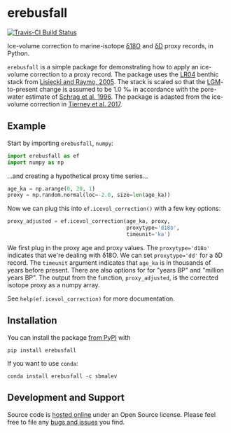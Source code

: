 # erebusfall

[![Travis-CI Build Status](https://travis-ci.org/brews/erebusfall.svg?branch=master)](https://travis-ci.org/brews/erebusfall)

Ice-volume correction to marine-isotope 
[δ18O](https://en.wikipedia.org/wiki/%CE%9418O) and [δD](https://en.wikipedia.org/wiki/Deuterium)
 proxy records, in Python.

`erebusfall` is a simple package for demonstrating how to apply an 
ice-volume correction to a proxy record. The package uses the [LR04](https://doi.org/10.1594/PANGAEA.701576) 
benthic stack from [Lisiecki and Raymo, 2005](https://doi.org/10.1029/2004PA001071). The stack is scaled so that the [LGM](https://en.wikipedia.org/wiki/Last_Glacial_Maximum)-to-present 
change is assumed to be 1.0 ‰ in accordance with the pore-water estimate of 
[Schrag et al. 1996](https://doi.org/10.1126/science.272.5270.1930). The 
package is adapted from the ice-volume correction in [Tierney et al. 2017](https://doi.org/10.1130/G39457.1).


## Example

Start by importing `erebusfall`, `numpy`:

```python
import erebusfall as ef
import numpy as np
```

...and creating a hypothetical proxy time 
series...

```python
age_ka = np.arange(0, 20, 1)
proxy = np.random.normal(loc=-2.0, size=len(age_ka))
```

Now we can plug this into `ef.icevol_correction()` with a few key options:

```python
proxy_adjusted = ef.icevol_correction(age_ka, proxy, 
                                      proxytype='d18o', 
                                      timeunit='ka')
```

We first plug in the proxy age and proxy values. The `proxytype='d18o'` 
indicates that we're dealing with δ18O. We can set `proxytype='dd'` for a δD 
record. The `timeunit` argument indicates that `age_ka` is in thousands of 
years before present. There are also options for for "years BP" and 
"million years BP". The output from the function, `proxy_adjusted`, is the 
corrected isotope proxy as a numpy array.

See `help(ef.icevol_correction)` for more documentation.

## Installation

You can install the package [from PyPI](https://pypi.python.org/pypi/erebusfall) with

```
pip install erebusfall
```

If you want to use `conda`:

```
conda install erebusfall -c sbmalev
```

## Development and Support

Source code is [hosted online](https://github.com/brews/erebusfall) under an Open 
Source license. Please feel free to file any 
[bugs and issues](https://github.com/brews/erebusfall/issues) you find.
